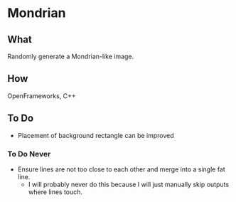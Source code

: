 #  Mondrian

## What

Randomly generate a Mondrian-like image.

## How

OpenFrameworks, C++

## To Do

- Placement of background rectangle can be improved

### To Do Never

- Ensure lines are not too close to each other and merge into a single fat line.
  - I will probably never do this because I will just manually skip outputs where lines touch.
